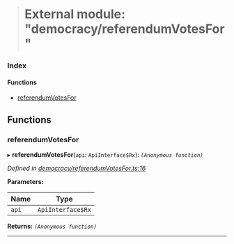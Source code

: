 > # External module: "democracy/referendumVotesFor"

### Index

#### Functions

* [referendumVotesFor](_democracy_referendumvotesfor_.md#referendumvotesfor)

## Functions

###  referendumVotesFor

▸ **referendumVotesFor**(`api`: `ApiInterface$Rx`): *`(Anonymous function)`*

*Defined in [democracy/referendumVotesFor.ts:16](https://github.com/polkadot-js/api/blob/66d96d3/packages/api-derive/src/democracy/referendumVotesFor.ts#L16)*

**Parameters:**

Name | Type |
------ | ------ |
`api` | `ApiInterface$Rx` |

**Returns:** *`(Anonymous function)`*

___